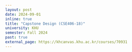```yaml
---
layout: post
date: 2024-09-01
inline: true
title: "Capstone Design (CSE406-18)"
university: KHU
semester: Fall 2024
past: true
external_page: https://khcanvas.khu.ac.kr/courses/70931
---
```


